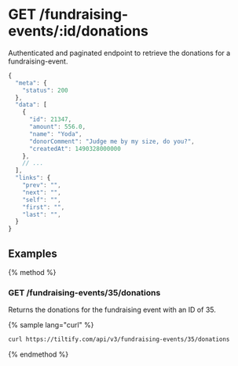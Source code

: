 # GET /fundraising-events/:id/donations

Authenticated and paginated endpoint to retrieve the donations for a fundraising-event.

```js
{
  "meta": {
    "status": 200
  },
  "data": [
    {
      "id": 21347,
      "amount": 556.0,
      "name": "Yoda",
      "donorComment": "Judge me by my size, do you?",
      "createdAt": 1490328000000
    },
    // ...
  ],
  "links": {
    "prev": "",
    "next": "",
    "self": "",
    "first": "",
    "last": "",
  }
}
```

## Examples

{% method %}
### GET /fundraising-events/35/donations
Returns the donations for the fundraising event with an ID of 35.

{% sample lang="curl" %}
```bash
curl https://tiltify.com/api/v3/fundraising-events/35/donations
```

{% endmethod %}
